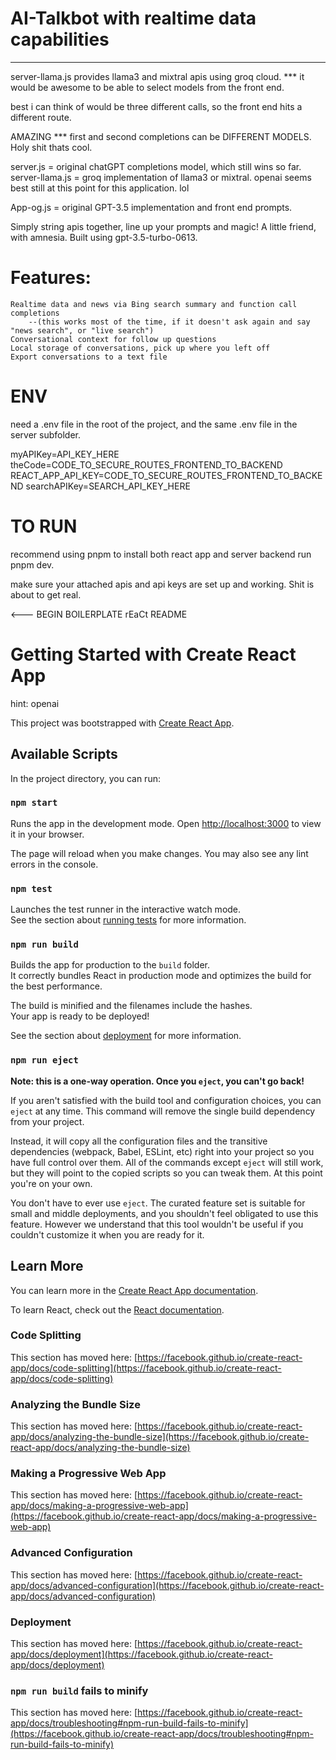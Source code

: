 # AI-Talkbot with realtime data capabilities

****************** 

server-llama.js provides llama3 and mixtral apis using groq cloud.
*** it would be awesome to be able to select models from the front end.

best i can think of would be three different calls, so the front end hits a different route.

AMAZING *** first and second completions can be DIFFERENT MODELS. Holy shit thats cool.

server.js = original chatGPT completions model, which still wins so far.
server-llama.js = groq implementation of llama3 or mixtral. openai seems best still at this point for this application. lol

App-og.js = original GPT-3.5 implementation and front end prompts. 

Simply string apis together, line up your prompts and magic! A little friend, with amnesia.
Built using gpt-3.5-turbo-0613.

# Features: 

    Realtime data and news via Bing search summary and function call completions 
        --(this works most of the time, if it doesn't ask again and say "news search", or "live search")
    Conversational context for follow up questions
    Local storage of conversations, pick up where you left off
    Export conversations to a text file


# ENV
need a .env file in the root of the project, and the same .env file in the server subfolder.

myAPIKey=API_KEY_HERE
theCode=CODE_TO_SECURE_ROUTES_FRONTEND_TO_BACKEND
REACT_APP_API_KEY=CODE_TO_SECURE_ROUTES_FRONTEND_TO_BACKEND
searchAPIKey=SEARCH_API_KEY_HERE

# TO RUN

recommend using pnpm to install both react app and server backend
run pnpm dev.

 make sure your attached apis and api keys are set up and working. Shit is about to get real. 


 <--- BEGIN BOILERPLATE rEaCt README

# Getting Started with Create React App

hint: openai

This project was bootstrapped with [Create React App](https://github.com/facebook/create-react-app).

## Available Scripts

In the project directory, you can run:

### `npm start`

Runs the app in the development mode.
Open [http://localhost:3000](http://localhost:3000) to view it in your browser.

The page will reload when you make changes.
You may also see any lint errors in the console.

### `npm test`

Launches the test runner in the interactive watch mode.\
See the section about [running tests](https://facebook.github.io/create-react-app/docs/running-tests) for more information.

### `npm run build`

Builds the app for production to the `build` folder.\
It correctly bundles React in production mode and optimizes the build for the best performance.

The build is minified and the filenames include the hashes.\
Your app is ready to be deployed!

See the section about [deployment](https://facebook.github.io/create-react-app/docs/deployment) for more information.

### `npm run eject`

**Note: this is a one-way operation. Once you `eject`, you can't go back!**

If you aren't satisfied with the build tool and configuration choices, you can `eject` at any time. This command will remove the single build dependency from your project.

Instead, it will copy all the configuration files and the transitive dependencies (webpack, Babel, ESLint, etc) right into your project so you have full control over them. All of the commands except `eject` will still work, but they will point to the copied scripts so you can tweak them. At this point you're on your own.

You don't have to ever use `eject`. The curated feature set is suitable for small and middle deployments, and you shouldn't feel obligated to use this feature. However we understand that this tool wouldn't be useful if you couldn't customize it when you are ready for it.

## Learn More

You can learn more in the [Create React App documentation](https://facebook.github.io/create-react-app/docs/getting-started).

To learn React, check out the [React documentation](https://reactjs.org/).

### Code Splitting

This section has moved here: [https://facebook.github.io/create-react-app/docs/code-splitting](https://facebook.github.io/create-react-app/docs/code-splitting)

### Analyzing the Bundle Size

This section has moved here: [https://facebook.github.io/create-react-app/docs/analyzing-the-bundle-size](https://facebook.github.io/create-react-app/docs/analyzing-the-bundle-size)

### Making a Progressive Web App

This section has moved here: [https://facebook.github.io/create-react-app/docs/making-a-progressive-web-app](https://facebook.github.io/create-react-app/docs/making-a-progressive-web-app)

### Advanced Configuration

This section has moved here: [https://facebook.github.io/create-react-app/docs/advanced-configuration](https://facebook.github.io/create-react-app/docs/advanced-configuration)

### Deployment

This section has moved here: [https://facebook.github.io/create-react-app/docs/deployment](https://facebook.github.io/create-react-app/docs/deployment)

### `npm run build` fails to minify

This section has moved here: [https://facebook.github.io/create-react-app/docs/troubleshooting#npm-run-build-fails-to-minify](https://facebook.github.io/create-react-app/docs/troubleshooting#npm-run-build-fails-to-minify)
